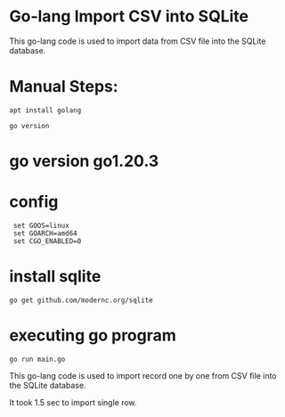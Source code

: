 # Go-lang Import CSV into SQLite
This go-lang code is used to import data from CSV file into the SQLite database.

# Manual Steps: 
``` shell
apt install golang
```

``` shell
go version
```
# go version go1.20.3

# config
``` shell
 set GOOS=linux
 set GOARCH=amd64
 set CGO_ENABLED=0
```

# install sqlite 
``` shell
go get github.com/modernc.org/sqlite
```

# executing go program
```shell
go run main.go
```

This go-lang code is used to import record  one by one from CSV file into the SQLite database.

It took 1.5 sec to import single row.
